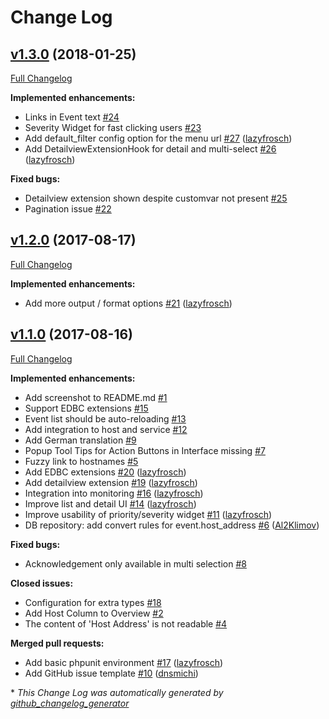 # Change Log

## [v1.3.0](https://github.com/Icinga/icingaweb2-module-eventdb/tree/v1.3.0) (2018-01-25)
[Full Changelog](https://github.com/Icinga/icingaweb2-module-eventdb/compare/v1.2.0...v1.3.0)

**Implemented enhancements:**

- Links in Event text [\#24](https://github.com/Icinga/icingaweb2-module-eventdb/issues/24)
- Severity Widget for fast clicking users [\#23](https://github.com/Icinga/icingaweb2-module-eventdb/issues/23)
- Add default\_filter config option for the menu url [\#27](https://github.com/Icinga/icingaweb2-module-eventdb/pull/27) ([lazyfrosch](https://github.com/lazyfrosch))
- Add DetailviewExtensionHook for detail and multi-select [\#26](https://github.com/Icinga/icingaweb2-module-eventdb/pull/26) ([lazyfrosch](https://github.com/lazyfrosch))

**Fixed bugs:**

- Detailview extension shown despite customvar not present [\#25](https://github.com/Icinga/icingaweb2-module-eventdb/issues/25)
- Pagination issue [\#22](https://github.com/Icinga/icingaweb2-module-eventdb/issues/22)

## [v1.2.0](https://github.com/Icinga/icingaweb2-module-eventdb/tree/v1.2.0) (2017-08-17)
[Full Changelog](https://github.com/Icinga/icingaweb2-module-eventdb/compare/v1.1.0...v1.2.0)

**Implemented enhancements:**

- Add more output / format options [\#21](https://github.com/Icinga/icingaweb2-module-eventdb/pull/21) ([lazyfrosch](https://github.com/lazyfrosch))

## [v1.1.0](https://github.com/Icinga/icingaweb2-module-eventdb/tree/v1.1.0) (2017-08-16)
[Full Changelog](https://github.com/Icinga/icingaweb2-module-eventdb/compare/v1.0.0...v1.1.0)

**Implemented enhancements:**

- Add screenshot to README.md [\#1](https://github.com/Icinga/icingaweb2-module-eventdb/issues/1)
- Support EDBC extensions [\#15](https://github.com/Icinga/icingaweb2-module-eventdb/issues/15)
- Event list should be auto-reloading [\#13](https://github.com/Icinga/icingaweb2-module-eventdb/issues/13)
- Add integration to host and service [\#12](https://github.com/Icinga/icingaweb2-module-eventdb/issues/12)
- Add German translation [\#9](https://github.com/Icinga/icingaweb2-module-eventdb/issues/9)
- Popup Tool Tips for Action Buttons in Interface missing  [\#7](https://github.com/Icinga/icingaweb2-module-eventdb/issues/7)
- Fuzzy link to hostnames [\#5](https://github.com/Icinga/icingaweb2-module-eventdb/issues/5)
- Add EDBC extensions [\#20](https://github.com/Icinga/icingaweb2-module-eventdb/pull/20) ([lazyfrosch](https://github.com/lazyfrosch))
- Add detailview extension [\#19](https://github.com/Icinga/icingaweb2-module-eventdb/pull/19) ([lazyfrosch](https://github.com/lazyfrosch))
- Integration into monitoring [\#16](https://github.com/Icinga/icingaweb2-module-eventdb/pull/16) ([lazyfrosch](https://github.com/lazyfrosch))
- Improve list and detail UI [\#14](https://github.com/Icinga/icingaweb2-module-eventdb/pull/14) ([lazyfrosch](https://github.com/lazyfrosch))
- Improve usability of priority/severity widget [\#11](https://github.com/Icinga/icingaweb2-module-eventdb/pull/11) ([lazyfrosch](https://github.com/lazyfrosch))
- DB repository: add convert rules for event.host\_address [\#6](https://github.com/Icinga/icingaweb2-module-eventdb/pull/6) ([Al2Klimov](https://github.com/Al2Klimov))

**Fixed bugs:**

- Acknowledgement only available in multi selection [\#8](https://github.com/Icinga/icingaweb2-module-eventdb/issues/8)

**Closed issues:**

- Configuration for extra types [\#18](https://github.com/Icinga/icingaweb2-module-eventdb/issues/18)
- Add Host Column to Overview [\#2](https://github.com/Icinga/icingaweb2-module-eventdb/issues/2)
- The content of 'Host Address' is not readable [\#4](https://github.com/Icinga/icingaweb2-module-eventdb/issues/4)

**Merged pull requests:**

- Add basic phpunit environment [\#17](https://github.com/Icinga/icingaweb2-module-eventdb/pull/17) ([lazyfrosch](https://github.com/lazyfrosch))
- Add GitHub issue template [\#10](https://github.com/Icinga/icingaweb2-module-eventdb/pull/10) ([dnsmichi](https://github.com/dnsmichi))



\* *This Change Log was automatically generated by [github_changelog_generator](https://github.com/skywinder/Github-Changelog-Generator)*
